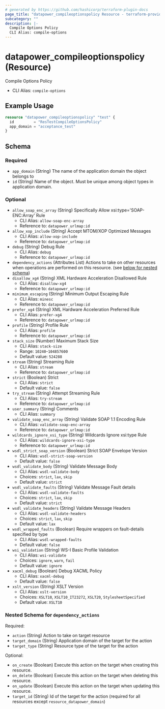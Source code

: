 ```yaml
---
# generated by https://github.com/hashicorp/terraform-plugin-docs
page_title: "datapower_compileoptionspolicy Resource - terraform-provider-datapower"
subcategory: ""
description: |-
  Compile Options Policy
  CLI Alias: compile-options
---
```


# datapower_compileoptionspolicy (Resource)

Compile Options Policy
  - CLI Alias: `compile-options`

## Example Usage

```terraform
resource "datapower_compileoptionspolicy" "test" {
  id         = "ResTestCompileOptionsPolicy"
  app_domain = "acceptance_test"
}
```

<!-- schema generated by tfplugindocs -->
## Schema

### Required

- `app_domain` (String) The name of the application domain the object belongs to
- `id` (String) Name of the object. Must be unique among object types in application domain.

### Optional

- `allow_soap_enc_array` (String) Specifically Allow xsi:type='SOAP-ENC:Array' Rule
  - CLI Alias: `allow-soap-enc-array`
  - Reference to: `datapower_urlmap:id`
- `allow_xop_include` (String) Accept MTOM/XOP Optimized Messages
  - CLI Alias: `allow-xop-include`
  - Reference to: `datapower_urlmap:id`
- `debug` (String) Debug Rule
  - CLI Alias: `debug`
  - Reference to: `datapower_urlmap:id`
- `dependency_actions` (Attributes List) Actions to take on other resources when operations are performed on this resource. (see [below for nested schema](#nestedatt--dependency_actions))
- `disallow_xg4` (String) XML Hardware Acceleration Disallowed Rule
  - CLI Alias: `disallow-xg4`
  - Reference to: `datapower_urlmap:id`
- `minimum_escaping` (String) Minimum Output Escaping Rule
  - CLI Alias: `minesc`
  - Reference to: `datapower_urlmap:id`
- `prefer_xg4` (String) XML Hardware Acceleration Preferred Rule
  - CLI Alias: `prefer-xg4`
  - Reference to: `datapower_urlmap:id`
- `profile` (String) Profile Rule
  - CLI Alias: `profile`
  - Reference to: `datapower_urlmap:id`
- `stack_size` (Number) Maximum Stack Size
  - CLI Alias: `stack-size`
  - Range: `10240`-`104857600`
  - Default value: `524288`
- `stream` (String) Streaming Rule
  - CLI Alias: `stream`
  - Reference to: `datapower_urlmap:id`
- `strict` (Boolean) Strict
  - CLI Alias: `strict`
  - Default value: `false`
- `try_stream` (String) Attempt Streaming Rule
  - CLI Alias: `try-stream`
  - Reference to: `datapower_urlmap:id`
- `user_summary` (String) Comments
  - CLI Alias: `summary`
- `validate_soap_enc_array` (String) Validate SOAP 1.1 Encoding Rule
  - CLI Alias: `validate-soap-enc-array`
  - Reference to: `datapower_urlmap:id`
- `wildcards_ignore_xsi_type` (String) Wildcards Ignore xsi:type Rule
  - CLI Alias: `wildcards-ignore-xsi-type`
  - Reference to: `datapower_urlmap:id`
- `wsdl_strict_soap_version` (Boolean) Strict SOAP Envelope Version
  - CLI Alias: `wsdl-strict-soap-version`
  - Default value: `false`
- `wsdl_validate_body` (String) Validate Message Body
  - CLI Alias: `wsdl-validate-body`
  - Choices: `strict`, `lax`, `skip`
  - Default value: `strict`
- `wsdl_validate_faults` (String) Validate Message Fault details
  - CLI Alias: `wsdl-validate-faults`
  - Choices: `strict`, `lax`, `skip`
  - Default value: `strict`
- `wsdl_validate_headers` (String) Validate Message Headers
  - CLI Alias: `wsdl-validate-headers`
  - Choices: `strict`, `lax`, `skip`
  - Default value: `lax`
- `wsdl_wrapped_faults` (Boolean) Require wrappers on fault-details specified by type
  - CLI Alias: `wsdl-wrapped-faults`
  - Default value: `false`
- `wsi_validation` (String) WS-I Basic Profile Validation
  - CLI Alias: `wsi-validate`
  - Choices: `ignore`, `warn`, `fail`
  - Default value: `ignore`
- `xacml_debug` (Boolean) Debug XACML Policy
  - CLI Alias: `xacml-debug`
  - Default value: `false`
- `xslt_version` (String) XSLT Version
  - CLI Alias: `xslt-version`
  - Choices: `XSLT10`, `XSLT10_IT23272`, `XSLT20`, `StylesheetSpecified`
  - Default value: `XSLT10`

<a id="nestedatt--dependency_actions"></a>
### Nested Schema for `dependency_actions`

Required:

- `action` (String) Action to take on target resource
- `target_domain` (String) Application domain of the target for the action
- `target_type` (String) Resource type of the target for the action

Optional:

- `on_create` (Boolean) Execute this action on the target when creating this resource.
- `on_delete` (Boolean) Execute this action on the target when deleting this resource.
- `on_update` (Boolean) Execute this action on the target when updating this resource.
- `target_id` (String) Id of the target for the action (required for all resources except `resource_datapower_domain`)
